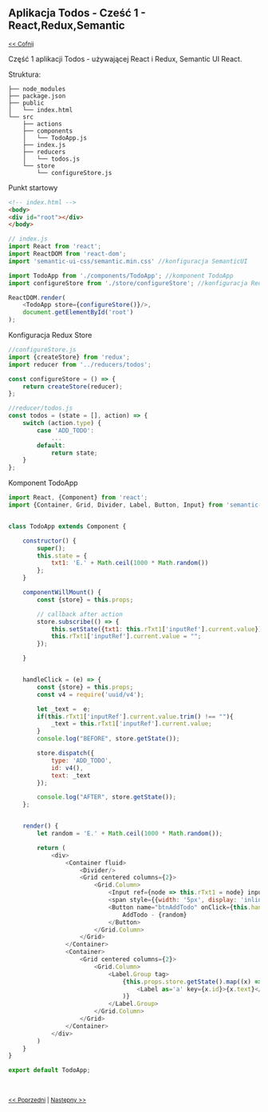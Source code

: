 ## Aplikacja Todos - Cześć 1 - React,Redux,Semantic  
<sub>[<< Cofnij](https://github.com/donatuss/Redux-Start-Egghead/blob/master/README.md)</sub><br/>

Część 1 aplikacji Todos - używającej React i Redux, Semantic UI React.

Struktura:
```
├── node_modules
├── package.json
├── public
│   └── index.html
└── src
    ├── actions
    ├── components
    │   └── TodoApp.js
    ├── index.js
    ├── reducers
    │   └── todos.js
    └── store
        └── configureStore.js

 ```

Punkt startowy
```html
<!-- index.html -->
<body>
<div id="root"></div>
</body>
```
```javascript
// index.js
import React from 'react';
import ReactDOM from 'react-dom';
import 'semantic-ui-css/semantic.min.css' //konfiguracja SemanticUI

import TodoApp from './components/TodoApp'; //komponent TodoApp
import configureStore from './store/configureStore'; //konfiguracja Redux Store 

ReactDOM.render(
    <TodoApp store={configureStore()}/>,
    document.getElementById('root')
);
````
Konfiguracja Redux Store
```javascript
//configureStore.js
import {createStore} from 'redux';
import reducer from '../reducers/todos';

const configureStore = () => {
    return createStore(reducer);
};

//reducer/todos.js
const todos = (state = [], action) => {
    switch (action.type) {
        case 'ADD_TODO':
            ...
        default:
            return state;
    }
};
````
Komponent TodoApp
```javascript
import React, {Component} from 'react';
import {Container, Grid, Divider, Label, Button, Input} from 'semantic-ui-react';


class TodoApp extends Component {

    constructor() {
        super();
        this.state = {
            txt1: 'E.' + Math.ceil(1000 * Math.random())
        };
    }

    componentWillMount() {
        const {store} = this.props;

        // callback after action
        store.subscribe(() => {
            this.setState({txt1: this.rTxt1['inputRef'].current.value});
            this.rTxt1['inputRef'].current.value = "";
        });

    }


    handleClick = (e) => {
        const {store} = this.props;
        const v4 = require('uuid/v4');

        let _text =  e;
        if(this.rTxt1['inputRef'].current.value.trim() !== ""){
            _text = this.rTxt1['inputRef'].current.value;
        }
        console.log("BEFORE", store.getState());

        store.dispatch({
            type: 'ADD_TODO',
            id: v4(),
            text: _text
        });

        console.log("AFTER", store.getState());
    };


    render() {
        let random = 'E.' + Math.ceil(1000 * Math.random());

        return (
            <div>
                <Container fluid>
                    <Divider/>
                    <Grid centered columns={2}>
                        <Grid.Column>
                            <Input ref={node => this.rTxt1 = node} input={<input/>} type='text'/>
                            <span style={{width: '5px', display: 'inline-block'}}/>
                            <Button name="btnAddTodo" onClick={this.handleClick.bind(null, random)}>
                                AddTodo - {random}
                            </Button>
                        </Grid.Column>
                    </Grid>
                </Container>
                <Container>
                    <Grid centered columns={2}>
                        <Grid.Column>
                            <Label.Group tag>
                                {this.props.store.getState().map((x) =>
                                    <Label as='a' key={x.id}>{x.text}</Label>
                                )}
                            </Label.Group>
                        </Grid.Column>
                    </Grid>
                </Container>
            </div>
        )
    }
}

export default TodoApp;
````



 <br/>
 
 <sub>[<< Poprzedni](https://github.com/donatuss/Redux/blob/master/05-reducer-composition/README.md)
  | [Następny >>](https://github.com/donatuss/Redux/blob/master/07-todoapps-toggling-todo/README.md)
 </sub>